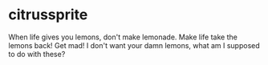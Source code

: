 # citrussprite
When life gives you lemons, don't make lemonade. Make life take the lemons back! Get mad! I don't want your damn lemons, what am I supposed to do with these?
